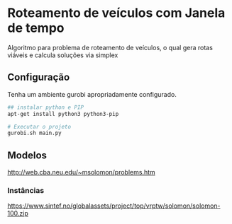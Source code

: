 # Roteamento de veículos com Janela de tempo

Algoritmo para problema de roteamento de veículos, o qual gera rotas viáveis e calcula
soluções via simplex

## Configuração

Tenha um ambiente gurobi apropriadamente configurado.

```bash
## instalar python e PIP
apt-get install python3 python3-pip

# Executar o projeto
gurobi.sh main.py
```

## Modelos

http://web.cba.neu.edu/~msolomon/problems.htm

### Instâncias

https://www.sintef.no/globalassets/project/top/vrptw/solomon/solomon-100.zip